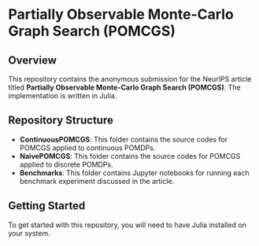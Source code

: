 # Partially Observable Monte-Carlo Graph Search (POMCGS)

## Overview

This repository contains the anonymous submission for the NeurIPS article titled **Partially Observable Monte-Carlo Graph Search (POMCGS)**. The implementation is written in Julia.

## Repository Structure

- **ContinuousPOMCGS**: This folder contains the source codes for POMCGS applied to continuous POMDPs.
- **NaivePOMCGS**: This folder contains the source codes for POMCGS applied to discrete POMDPs.
- **Benchmarks**: This folder contains Jupyter notebooks for running each benchmark experiment discussed in the article.

## Getting Started

To get started with this repository, you will need to have Julia installed on your system.